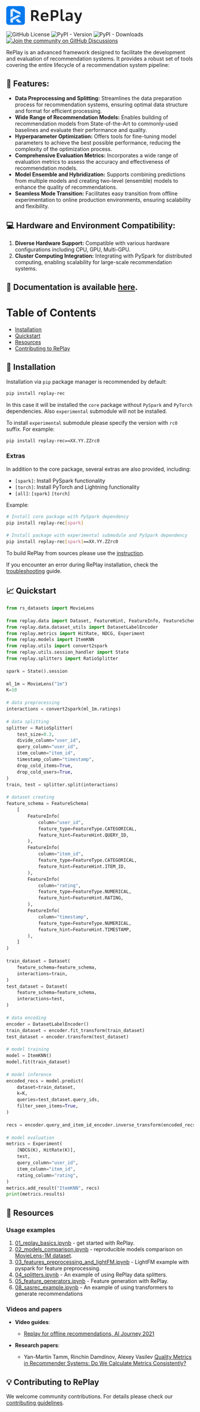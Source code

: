 <img src="docs/images/replay_logo_color.svg" height="50"/>
<br>

![GitHub License](https://img.shields.io/github/license/sb-ai-lab/RePlay)
![PyPI - Version](https://img.shields.io/pypi/v/replay-rec)
![PyPI - Downloads](https://img.shields.io/pypi/dm/replay-rec)
<br>
[![Join the community on GitHub Discussions](https://badgen.net/badge/join%20the%20discussion/on%20github/black?icon=github)](https://github.com/sb-ai-lab/RePlay/discussions)

RePlay is an advanced framework designed to facilitate the development and evaluation of recommendation systems. It provides a robust set of tools covering the entire lifecycle of a recommendation system pipeline:

## 🚀 Features:
* **Data Preprocessing and Splitting:** Streamlines the data preparation process for recommendation systems, ensuring optimal data structure and format for efficient processing.
* **Wide Range of Recommendation Models:** Enables building of recommendation models from State-of-the-Art to commonly-used baselines and evaluate their performance and quality.
* **Hyperparameter Optimization:** Offers tools for fine-tuning model parameters to achieve the best possible performance, reducing the complexity of the optimization process.
* **Comprehensive Evaluation Metrics:** Incorporates a wide range of evaluation metrics to assess the accuracy and effectiveness of recommendation models.
* **Model Ensemble and Hybridization:** Supports combining predictions from multiple models and creating two-level (ensemble) models to enhance the quality of recommendations.
* **Seamless Mode Transition:** Facilitates easy transition from offline experimentation to online production environments, ensuring scalability and flexibility.

## 💻 Hardware and Environment Compatibility:
1. **Diverse Hardware Support:** Compatible with various hardware configurations including CPU, GPU, Multi-GPU.
2. **Cluster Computing Integration:** Integrating with PySpark for distributed computing, enabling scalability for large-scale recommendation systems.

## 📖 Documentation is available [here](https://sb-ai-lab.github.io/RePlay/).

<a name="toc"></a>
# Table of Contents

* [Installation](#installation)
* [Quickstart](#quickstart)
* [Resources](#examples)
* [Contributing to RePlay](#contributing)


<a name="installation"></a>
## 🔧 Installation

Installation via `pip` package manager is recommended by default:

```bash
pip install replay-rec
```

In this case it will be installed the `core` package without `PySpark` and `PyTorch` dependencies.
Also `experimental` submodule will not be installed.

To install `experimental` submodule please specify the version with `rc0` suffix.
For example:

```bash
pip install replay-rec==XX.YY.ZZrc0
```

### Extras

In addition to the core package, several extras are also provided, including:
- `[spark]`: Install PySpark functionality
- `[torch]`: Install PyTorch and Lightning functionality
- `[all]`: `[spark]` `[torch]`

Example:
```bash
# Install core package with PySpark dependency
pip install replay-rec[spark]

# Install package with experimental submodule and PySpark dependency
pip install replay-rec[spark]==XX.YY.ZZrc0
```

To build RePlay from sources please use the [instruction](CONTRIBUTING.md#installing-from-the-source).

If you encounter an error during RePlay installation, check the [troubleshooting](https://sb-ai-lab.github.io/RePlay/pages/installation.html#troubleshooting) guide.


<a name="quickstart"></a>
## 📈 Quickstart

```python
from rs_datasets import MovieLens

from replay.data import Dataset, FeatureHint, FeatureInfo, FeatureSchema, FeatureType
from replay.data.dataset_utils import DatasetLabelEncoder
from replay.metrics import HitRate, NDCG, Experiment
from replay.models import ItemKNN
from replay.utils import convert2spark
from replay.utils.session_handler import State
from replay.splitters import RatioSplitter

spark = State().session

ml_1m = MovieLens("1m")
K=10

# data preprocessing
interactions = convert2spark(ml_1m.ratings)

# data splitting
splitter = RatioSplitter(
    test_size=0.3,
    divide_column="user_id",
    query_column="user_id",
    item_column="item_id",
    timestamp_column="timestamp",
    drop_cold_items=True,
    drop_cold_users=True,
)
train, test = splitter.split(interactions)

# dataset creating
feature_schema = FeatureSchema(
    [
        FeatureInfo(
            column="user_id",
            feature_type=FeatureType.CATEGORICAL,
            feature_hint=FeatureHint.QUERY_ID,
        ),
        FeatureInfo(
            column="item_id",
            feature_type=FeatureType.CATEGORICAL,
            feature_hint=FeatureHint.ITEM_ID,
        ),
        FeatureInfo(
            column="rating",
            feature_type=FeatureType.NUMERICAL,
            feature_hint=FeatureHint.RATING,
        ),
        FeatureInfo(
            column="timestamp",
            feature_type=FeatureType.NUMERICAL,
            feature_hint=FeatureHint.TIMESTAMP,
        ),
    ]
)

train_dataset = Dataset(
    feature_schema=feature_schema,
    interactions=train,
)
test_dataset = Dataset(
    feature_schema=feature_schema,
    interactions=test,
)

# data encoding
encoder = DatasetLabelEncoder()
train_dataset = encoder.fit_transform(train_dataset)
test_dataset = encoder.transform(test_dataset)

# model training
model = ItemKNN()
model.fit(train_dataset)

# model inference
encoded_recs = model.predict(
    dataset=train_dataset,
    k=K,
    queries=test_dataset.query_ids,
    filter_seen_items=True,
)

recs = encoder.query_and_item_id_encoder.inverse_transform(encoded_recs)

# model evaluation
metrics = Experiment(
    [NDCG(K), HitRate(K)],
    test,
    query_column="user_id",
    item_column="item_id",
    rating_column="rating",
)
metrics.add_result("ItemKNN", recs)
print(metrics.results)
```

<a name="examples"></a>
## 📑  Resources

### Usage examples
1. [01_replay_basics.ipynb](https://github.com/sb-ai-lab/RePlay/blob/main/examples/01_replay_basics.ipynb) - get started with RePlay.
2. [02_models_comparison.ipynb](https://github.com/sb-ai-lab/RePlay/blob/main/examples/02_models_comparison.ipynb) - reproducible models comparison on [MovieLens-1M dataset](https://grouplens.org/datasets/movielens/1m/).
3. [03_features_preprocessing_and_lightFM.ipynb](https://github.com/sb-ai-lab/RePlay/blob/main/examples/03_features_preprocessing_and_lightFM.ipynb) - LightFM example with pyspark for feature preprocessing.
3. [04_splitters.ipynb](https://github.com/sb-ai-lab/RePlay/blob/main/examples/04_splitters.ipynb) - An example of using RePlay data splitters.
3. [05_feature_generators.ipynb](https://github.com/sb-ai-lab/RePlay/blob/main/examples/05_feature_generators.ipynb) - Feature generation with RePlay.
6. [08_sasrec_example.ipynb](https://github.com/sb-ai-lab/RePlay/blob/main/examples/08_sasrec_example.ipynb) - An example of using transformers to generate recommendations


### Videos and papers
* **Video guides**:
	- [Replay for offline recommendations, AI Journey 2021](https://www.youtube.com/watch?v=ejQZKGAG0xs)

* **Research papers**:
	- Yan-Martin Tamm, Rinchin Damdinov, Alexey Vasilev [Quality Metrics in Recommender Systems: Do We Calculate Metrics Consistently?](https://dl.acm.org/doi/10.1145/3460231.3478848)

<a name="contributing"></a>
## 💡 Contributing to RePlay

We welcome community contributions. For details please check our [contributing guidelines](CONTRIBUTING.md).
